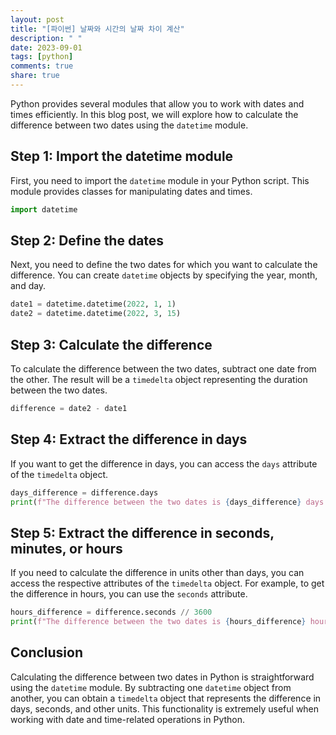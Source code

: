 ```yaml
---
layout: post
title: "[파이썬] 날짜와 시간의 날짜 차이 계산"
description: " "
date: 2023-09-01
tags: [python]
comments: true
share: true
---
```


Python provides several modules that allow you to work with dates and times efficiently. In this blog post, we will explore how to calculate the difference between two dates using the `datetime` module.

## Step 1: Import the datetime module

First, you need to import the `datetime` module in your Python script. This module provides classes for manipulating dates and times.

```python
import datetime
```

## Step 2: Define the dates

Next, you need to define the two dates for which you want to calculate the difference. You can create `datetime` objects by specifying the year, month, and day.

```python
date1 = datetime.datetime(2022, 1, 1)
date2 = datetime.datetime(2022, 3, 15)
```

## Step 3: Calculate the difference

To calculate the difference between the two dates, subtract one date from the other. The result will be a `timedelta` object representing the duration between the two dates.

```python
difference = date2 - date1
```

## Step 4: Extract the difference in days

If you want to get the difference in days, you can access the `days` attribute of the `timedelta` object.

```python
days_difference = difference.days
print(f"The difference between the two dates is {days_difference} days.")
```

## Step 5: Extract the difference in seconds, minutes, or hours

If you need to calculate the difference in units other than days, you can access the respective attributes of the `timedelta` object. For example, to get the difference in hours, you can use the `seconds` attribute.

```python
hours_difference = difference.seconds // 3600
print(f"The difference between the two dates is {hours_difference} hours.")
```

## Conclusion

Calculating the difference between two dates in Python is straightforward using the `datetime` module. By subtracting one `datetime` object from another, you can obtain a `timedelta` object that represents the difference in days, seconds, and other units. This functionality is extremely useful when working with date and time-related operations in Python.